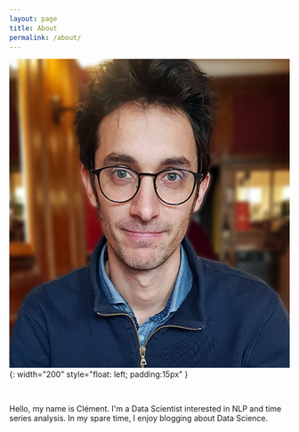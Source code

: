 ```yaml
---
layout: page
title: About
permalink: /about/
---
```


![Me, about to drink a delicious hot chocolate](/assets/about/me.png){: width="200" style="float: left; padding:15px" }

<br>

Hello, my name is Clément. I'm a Data Scientist interested in NLP and time series analysis. In my spare time, I enjoy blogging about Data Science.

